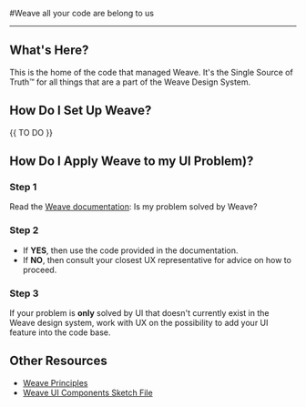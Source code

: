#Weave
all your code are belong to us

-----

## What's Here?
This is the home of the code that managed Weave. It's the Single Source of Truth™ for all things that are a part of the Weave Design System.

## How Do I Set Up Weave?
{{ TO DO }}

## How Do I Apply Weave to my UI Problem)?
### Step 1
Read the [Weave documentation](https://github.com/stitchfix/weave-styleguide): Is my problem solved by Weave?

### Step 2
- If **YES**, then use the code provided in the documentation.
- If **NO**, then consult your closest UX representative for advice on how to proceed.

### Step 3
If your problem is **only** solved by UI that doesn't currently exist in the Weave design system, work with UX on the possibility to add your UI feature into the code base.

## Other Resources
- [Weave Principles](https://github.com/stitchfix/weave-styleguide/wiki/Principles)
- [Weave UI Components Sketch File](https://stitchfix.box.com/s/7cf12z8ceultnklbkubwbrbzfk40jjgv)